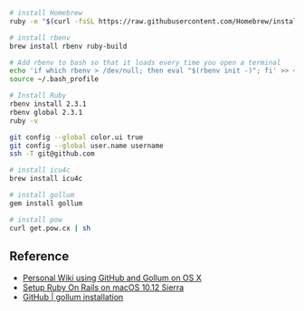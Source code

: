 ```Bash
# install Homebrew
ruby -e "$(curl -fsSL https://raw.githubusercontent.com/Homebrew/install/master/install)"

# install rbenv
brew install rbenv ruby-build

# Add rbenv to bash so that it loads every time you open a terminal
echo 'if which rbenv > /dev/null; then eval "$(rbenv init -)"; fi' >> ~/.bash_profile
source ~/.bash_profile

# Install Ruby
rbenv install 2.3.1
rbenv global 2.3.1
ruby -v

git config --global color.ui true
git config --global user.name username
ssh -T git@github.com

# install icu4c
brew install icu4c

# install gollum
gem install gollum

# install pow
curl get.pow.cx | sh

```


## Reference
- [Personal Wiki using GitHub and Gollum on OS X](http://www.nomachetejuggling.com/2012/05/15/personal-wiki-using-github-and-gollum-on-os-x/)
- [Setup Ruby On Rails on macOS 10.12 Sierra](https://gorails.com/setup/osx/10.12-sierra)
- [GitHub | gollum installation](https://github.com/gollum/gollum/wiki/Installation)
